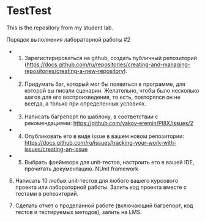 # TestTest
This is the repository from my student lab.

Порядок выполнения лабораторной работы #2

+ 1. Зарегистирироваться на github, создать публичный репозиторий (https://docs.github.com/ru/repositories/creating-and-managing-repositories/creating-a-new-repository). 

+ 2. Придумать баг, который мог бы появиться в программе, для которой вы писали сценарии. 
Желательно, чтобы было несколько шагов для его воспроизведения, то есть, повторялся он не всегда, а только при определенных условиях.

+ 3. Написать багрепорт по шаблону, в соответствии с рекомендациями: https://github.com/yakov-eremin/PI8X/issues/2

+ 4. Опубликовать его в виде issue в вашем новом репозитории: https://docs.github.com/ru/issues/tracking-your-work-with-issues/creating-an-issue

+ 5. Выбрать фреймворк для unit-тестов, настроить его в вашей IDE, прочитать документацию. 
  NUnit framework 

6. Написать 10 любых unit-тестов для любого вашего курсового проекта или лабораторной работы. 
Залить код проекта вместе с тестами в репозиторий. 

7. Сделать отчет о проделанной работе (включающий багрепорт, код тестов и тестируемых методов), залить на LMS. 
